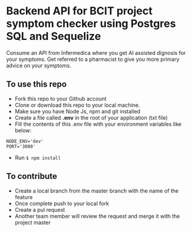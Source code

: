 # Backend API for BCIT project symptom checker using Postgres SQL and Sequelize

Consume an API from Infermedica where you get AI assisted dignosis for your symptoms. Get referred to a pharmacist to give you more primary advice on your symptoms.


## To use this repo

- Fork this repo to your Github account
- Clone or download this repo to your local machine.
- Make sure you have Node Js, npm and git installed
- Create a file called **.env** in the root of your application (txt file)
- Fill the contents of this .env file with your environment variables like below:

```
NODE_ENV='dev'  
PORT='3000'
```

- Run
``` $ npm install ```

## To contribute
- Create a local branch from the master branch with the name of the feature
- Once complete push to your local fork
- Create a pul request
- Another team member will review the request and merge it with the project master